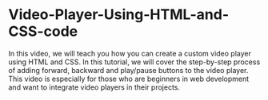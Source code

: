 # Video-Player-Using-HTML-and-CSS-code
In this video, we will teach you how you can create a custom video player using HTML and CSS. In this tutorial, we will cover the step-by-step process of adding forward, backward and play/pause buttons to the video player. This video is especially for those who are beginners in web development and want to integrate video players in their projects.
